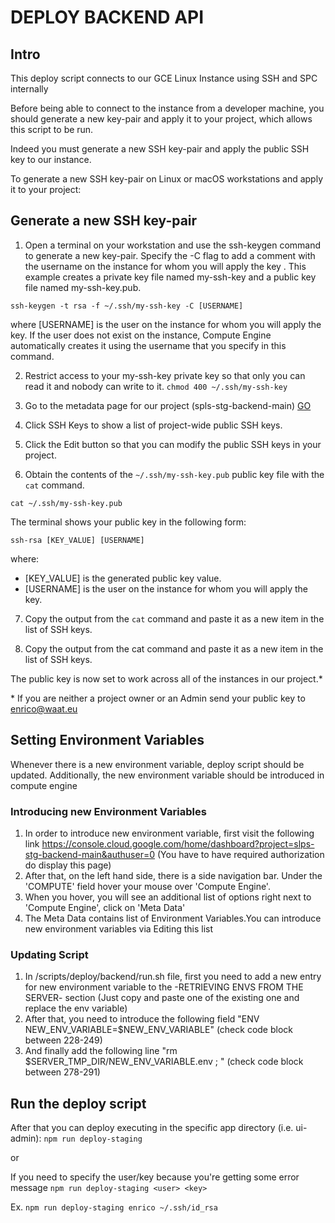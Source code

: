 # DEPLOY BACKEND API
## Intro
This deploy script connects to our GCE Linux Instance using SSH and SPC internally

Before being able to connect to the instance from a developer machine, you should generate
a new key-pair and apply it to your project, which allows this script to be run.

Indeed you must generate a new SSH key-pair and apply the public SSH key to our instance.

To generate a new SSH key-pair on Linux or macOS workstations and apply it to your project:

## Generate a new SSH key-pair
1. Open a terminal on your workstation and use the ssh-keygen command to generate a new key-pair.
Specify the -C flag to add a comment with the username on the instance for whom you will apply the key .
This example creates a private key file named my-ssh-key and a public key file named my-ssh-key.pub.

`ssh-keygen -t rsa -f ~/.ssh/my-ssh-key -C [USERNAME]`

where [USERNAME] is the user on the instance for whom you will apply the key.
If the user does not exist on the instance, Compute Engine automatically creates it
using the username that you specify in this command.

2. Restrict access to your my-ssh-key private key so that only you can read it and nobody can write to it.
`chmod 400 ~/.ssh/my-ssh-key`

3. Go to the metadata page for our project (spls-stg-backend-main)
[GO](https://console.cloud.google.com/compute/metadata/sshKeys?authuser=1&project=lithe-strata-174309)

4. Click SSH Keys to show a list of project-wide public SSH keys.

5. Click the Edit button so that you can modify the public SSH keys in your project.

6. Obtain the contents of the `~/.ssh/my-ssh-key.pub` public key file with the `cat` command.

`cat ~/.ssh/my-ssh-key.pub`

The terminal shows your public key in the following form:

`ssh-rsa [KEY_VALUE] [USERNAME]`

where:

- [KEY_VALUE] is the generated public key value.
- [USERNAME] is the user on the instance for whom you will apply the key.

7. Copy the output from the `cat` command and paste it as a new item in the list of SSH keys.

8. Copy the output from the cat command and paste it as a new item in the list of SSH keys.

The public key is now set to work across all of the instances in our project.*

\* If you are neither a project owner or an Admin send your public key to enrico@waat.eu


## Setting Environment Variables
Whenever there is a new environment variable, deploy script should be updated.
Additionally, the new environment variable should be introduced in compute engine

### Introducing new Environment Variables
1) In order to introduce new environment variable, first visit the following link
https://console.cloud.google.com/home/dashboard?project=slps-stg-backend-main&authuser=0
(You have to have required authorization do display this page)
2) After that, on the left hand side, there is a side navigation bar. Under the 'COMPUTE' field
hover your mouse over 'Compute Engine'.
3) When you hover, you will see an additional list of options right next to 'Compute Engine', click on 'Meta Data'
4) The Meta Data contains list of Environment Variables.You can introduce new environment variables via Editing this list

### Updating Script
1) In /scripts/deploy/backend/run.sh file, first you need to add a new entry for new environment variable
to the -RETRIEVING ENVS FROM THE SERVER- section (Just copy and paste one of the existing one and replace the env variable)
2) After that, you need to introduce the following field "ENV NEW_ENV_VARIABLE=$NEW_ENV_VARIABLE"
(check code block between 228-249)
3) And finally add the following line "rm $SERVER_TMP_DIR/NEW_ENV_VARIABLE.env ; \"
(check code block between 278-291)


## Run the deploy script
After that you can deploy executing in the specific app directory (i.e. ui-admin):
`npm run deploy-staging`

or

If you need to specify the user/key because you're getting some error message
`npm run deploy-staging <user> <key>`

Ex.
`npm run deploy-staging enrico ~/.ssh/id_rsa`
